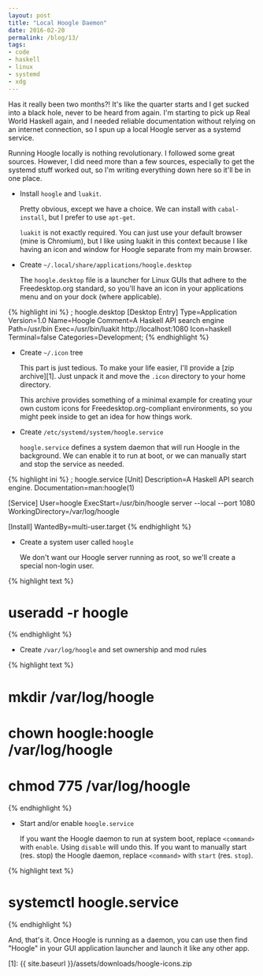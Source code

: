 ```yaml
---
layout: post
title: "Local Hoogle Daemon"
date: 2016-02-20
permalink: /blog/13/
tags:
- code
- haskell
- linux
- systemd
- xdg
---
```


Has it really been two months?! It's like the quarter starts and I get
sucked into a black hole, never to be heard from again. I'm starting to
pick up Real World Haskell again, and I needed reliable documentation
without relying on an internet connection, so I spun up a local Hoogle
server as a systemd service.

<!--break-->

Running Hoogle locally is nothing revolutionary. I followed some great
sources. However, I did need more than a few sources, especially to get
the systemd stuff worked out, so I'm writing everything down here so
it'll be in one place.

-   Install `hoogle` and `luakit`.

    Pretty obvious, except we have a choice. We can install with
    `cabal-install`, but I prefer to use `apt-get`.

    `luakit` is not exactly required. You can just use your default
    browser (mine is Chromium), but I like using luakit in this context
    because I like having an icon and window for Hoogle separate from my
    main browser.

-   Create `~/.local/share/applications/hoogle.desktop`

    The `hoogle.desktop` file is a launcher for Linux GUIs that adhere
    to the Freedesktop.org standard, so you'll have an icon in your
    applications menu and on your dock (where applicable).

{% highlight ini %}
; hoogle.desktop
[Desktop Entry]
Type=Application
Version=1.0
Name=Hoogle
Comment=A Haskell API search engine
Path=/usr/bin
Exec=/usr/bin/luakit http://localhost:1080
Icon=haskell
Terminal=false
Categories=Development;
{% endhighlight %}

-   Create `~/.icon` tree

    This part is just tedious. To make your life easier, I'll provide a
    [zip archive][1]. Just unpack it and move the `.icon`
    directory to your home directory.

    This archive provides something of a minimal example for creating
    your own custom icons for Freedesktop.org-compliant environments,
    so you might peek inside to get an idea for how things work.

-   Create `/etc/systemd/system/hoogle.service`

    `hoogle.service` defines a system daemon that will run Hoogle in the
    background. We can enable it to run at boot, or we can manually
    start and stop the service as needed.

{% highlight ini %}
; hoogle.service
[Unit]
Description=A Haskell API search engine.
Documentation=man:hoogle(1)

[Service]
User=hoogle
ExecStart=/usr/bin/hoogle server --local --port 1080
WorkingDirectory=/var/log/hoogle

[Install]
WantedBy=multi-user.target
{% endhighlight %}

-   Create a system user called `hoogle`

    We don't want our Hoogle server running as root, so we'll create a
    special non-login user.

{% highlight text %}
# useradd -r hoogle
{% endhighlight %}

-   Create `/var/log/hoogle` and set ownership and mod rules

{% highlight text %}
# mkdir /var/log/hoogle
# chown hoogle:hoogle /var/log/hoogle
# chmod 775 /var/log/hoogle
{% endhighlight %}

-   Start and/or enable `hoogle.service`

    If you want the Hoogle daemon to run at system boot, replace
    `<command>` with `enable`. Using `disable` will undo this. If you
    want to manually start (res. stop) the Hoogle daemon, replace
    `<command>` with `start` (res. `stop`).

{% highlight text %}
# systemctl <command> hoogle.service
{% endhighlight %}

And, that's it. Once Hoogle is running as a daemon, you can use
then find "Hoogle" in your GUI application launcher and launch it like
any other app.

  [1]: {{ site.baseurl }}/assets/downloads/hoogle-icons.zip
